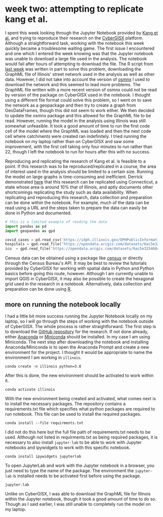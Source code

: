 # week two: attempting to replicate kang et al.
I spent this week looking through the Jupyter Notebook provided by [Kang et al.](https://github.com/cybergis/COVID-19AccessibilityNotebook) and trying to reproduce their research on the [CyberGISX](https://cybergisxhub.cigi.illinois.edu/) platform. Although a straightforward task, working with the notebook this week quickly became a troublesome waiting game. The first issue I encountered and one which I entered the week knowing was that the Jupyter notebook was unable to download a large file used in the analysis. The notebook would fail after hours of attempting to download the file. The R script from [last week](week_01.md) was written in part to solve this problem, downloading the GraphML file of Illinois' street network used in the analysis as well as other data. However, I did not take into account the version of [osmnx](https://github.com/gboeing/osmnx) I used to download the network and this seemed to lead more problems. The GraphML file written with a more recent version of osmnx could not be read by version of the package on CyberGISX used in the notebook. I thought using a different file format could solve this problem, so I went on to save the network as a geopackage and then try to create a graph from GeoDataFrames, though this did not seem to work either. We then decided to update the osmnx package and this allowed for the GraphML file to be read. However, running the model in the analysis using Illinois was still somewhat unfeasible. It took a good amount of time to run the first code cell of the model where the GraphML was loaded and then the next code cell where catchments were created ran indefinitely. I tried running the notebook on my laptop rather than on CyberGISX and saw some improvement, with the first cell taking only four minutes to run rather than 22, though I left the notebook to run for hours after this with no success.

Reproducing and replicating the research of Kang et al. is feasible to a point. If this research was to be reproduced/replicated in a course, the area of interest used in the analysis should be limited to a certain size. Running the model on large graphs is time-consuming and inefficient. Derrick demonstrated [here]( https://derrickburt.github.io/opengis/ctCovid/ctCovid.html) that this research can be replicated using Connecticut, a state whose area is around 10% that of Illinois, and aptly documents other shortcomings replicating the study such as data availability.  When replicating and reproducing this research,  data collection and preparation can be done within the notebook. For example, much of the data can be read using a URL and the steps taken to prepare the data can easily be done in Python and documented.

``` python
# this is a limited example of reading the data
import pandas as pd
import geopandas as gpd

covid_cases = pd.read_csv('https://idph.illinois.gov/DPHPublicInformation/api/COVIDExport/GetZip?format=csv')
hospitals = gpd.read_file('https://opendata.arcgis.com/datasets/6ac5e325468c4cb9b905f1728d6fbf0f_0.geojson')
icu  = gpd.read_file('https://opendata.arcgis.com/datasets/6ac5e325468c4cb9b905f1728d6fbf0f_0.geojson')
```
Census data can be obtained using a package like [census](https://github.com/datamade/census) or directly through the Census Bureau's API. It may be best to review the tutorials provided by CyberGISX for working with spatial data in Python and Python basics before going this route, however. Although I am currently unable to import QGIS in CyberGISX, it may also be possible to create the hexagonal grid used in the research in a notebook. Alternatively, data collection and preparation can be done using [R](week_01.md).

## more on running the notebook locally
I had a little bit more success running the Jupyter Notebook locally on my laptop, so I will go through the steps of working with the notebook outside of CyberGISX. The whole process is rather straightforward. The first step is to download the [GitHub repository](https://github.com/cybergis/COVID-19AccessibilityNotebook) for the research. If not done already, either [Anaconda](https://www.anaconda.com/products/individual) or [Miniconda](https://docs.conda.io/en/latest/miniconda.html) should be installed. In my case I am using Miniconda. The next step after downloading the notebook and installing Anaconda/Miniconda is to open the Anaconda Prompt and create a new environment for the project. I thought it would be appropriate to name the environment I am working in `illinois`.  

```shell
conda create -n illinois python=3.8
```
After this is done, the new environment should be activated to work within it.

```shell
conda activate illinois
```
With the new environment being created and activated, what comes next is to install the necessary packages. The repository contains a requirements.txt file which specifies what python packages are required to run notebook. This file can be used to install the required packages.

```shell
conda install --file requirments.txt
```

I did not do this here but the full file path of requirements.txt needs to be used. Although not listed in requirments.txt as being required packages, it is necessary to also install `jupyter-lab` to be able to work with Jupyter notebooks and ipywidgets to work with this specific notebook.

```shell
conda install ipywidgets jupyterlab
```
To open JupyterLab and work with the Jupyter notebook in a browser, you just need to type the name of the package. The environment the `jupyter-lab` is installed needs to be activated first before using the package.

```shell
jupyter-lab
```

Unlike on CyberGISX, I was able to download the GraphML file for Illinois within the Jupyter notebook, though it took a good amount of time to do so. Though as I said earlier, I was still unable to completely run the model on my laptop.
